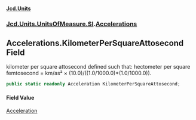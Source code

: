 #### [Jcd.Units](index 'index')
### [Jcd.Units.UnitsOfMeasure.SI](Jcd.Units.UnitsOfMeasure.SI 'Jcd.Units.UnitsOfMeasure.SI').[Accelerations](Accelerations 'Jcd.Units.UnitsOfMeasure.SI.Accelerations')

## Accelerations.KilometerPerSquareAttosecond Field

kilometer per square attosecond defined such that: hectometer per square femtosecond = km/as² ×
(10.0)/((1.0/1000.0)*(1.0/1000.0)).

```csharp
public static readonly Acceleration KilometerPerSquareAttosecond;
```

#### Field Value
[Acceleration](Acceleration 'Jcd.Units.UnitTypes.Acceleration')